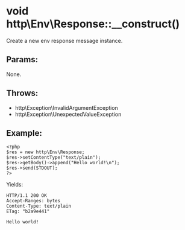 # void http\Env\Response::__construct()

Create a new env response message instance.

## Params:

None.

## Throws:

* http\Exception\InvalidArgumentException
* http\Exception\UnexpectedValueException

## Example:

    <?php
    $res = new http\Env\Response;
    $res->setContentType("text/plain");
    $res->getBody()->append("Hello world!\n");
    $res->send(STDOUT);
    ?>

Yields:

    HTTP/1.1 200 OK
    Accept-Ranges: bytes
    Content-Type: text/plain
    ETag: "b2a9e441"

    Hello world!
